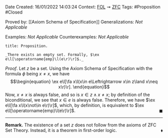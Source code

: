 <br />
<br />

Date Created: 16/01/2022 14:03:24
Context: [$\textrm{FOL}$](obsidian://open?file=First%20Order%20Logic)$\,\,\rightsquigarrow\,\,$[$\textrm{ZFC}$](obsidian://open?file=Zermelo-Fraenkel%20Set%20Theory%20with%20Choice)
Tags: #Proposition #Closed

Proved by: [[Axiom Schema of Specification]]
Generalizations: _Not Applicable_

Examples: _Not Applicable_
Counterexamples: _Not Applicable_

``` ad-Proposition
title: Proposition.

_There exists an empty set. Formally, $\ex e\l[\operatorname{emp}\l(e\r)\r]$._

```

_Proof_. Let $z$ be a set. Using the Axiom Schema of Specification with the formula $\phi$ being $x\neq x$, we have
$$\begin{equation}
    \ex e\l[\fa x\l(x\in e\Leftrightarrow x\in z\land x\neq x\r)\r].
\end{equation}$$
Now, $x\neq x$ is always false, and so is $x\in z\land x\neq x$; by definition of the biconditional, we see that $x\in e$ is always false. Therefore, we have $\ex e\l[\fa x\l(x\not\in e\r)\r]$, which, by definition, is equivalent to $\ex e\l[\operatorname{emp}\l(e\r)\r]$.<span style="float:right;">$\blacksquare$</span>

---

**Remark.** The existence of a set $z$ does not follow from the axioms of ZFC Set Theory. Instead, it is a theorem in first-order logic.<span style="float:right;">$\blacklozenge$</span>
